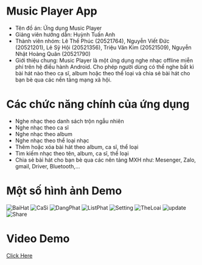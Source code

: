 # Music Player App
- Tên đồ án: Ứng dụng Music Player
- Giảng viên hướng dẫn: Huỳnh Tuấn Anh
- Thành viên nhóm:
    Lê Thế Phúc                 (20521764),
    Nguyễn Viết Đức             (20521201),
    Lê Sỹ Hội                   (20521356),
    Triệu Văn Kim               (20521509),
    Nguyễn Nhật Hoàng Quân      (20521790)   
- Giới thiệu chung: Music Player là một ứng dụng nghe nhạc offline miễn phí trên hệ điều hành Android. Cho phép người dùng có thể nghe bất kì bài hát nào theo ca sĩ,       album hoặc theo thể loại và chia sẻ bài hát cho bạn bè qua các nền tảng mạng xã hội.
  </a>
#  Các chức năng chính của ứng dụng
  - Nghe nhạc theo danh sách trộn ngẫu nhiên
  - Nghe nhạc theo ca sĩ
  - Nghe nhạc theo album
  - Nghe nhạc theo thể loại nhạc
  - Thêm hoặc xóa bài hát theo album, ca sĩ, thể loại
  - Tìm kiếm nhạc theo tên, album, ca sĩ, thể loại
  - Chia sẻ bài hát cho bạn bè qua các nên tảng MXH như: Mesenger, Zalo, gmail, Driver, Bluetooth,...
  </a>
  
# Một số hình ảnh Demo 
![BaiHat](https://user-images.githubusercontent.com/91202778/173315621-5e87169a-a999-4766-9841-87f54ca725d9.jpg)
![CaSi](https://user-images.githubusercontent.com/91202778/173316356-148e3173-902f-481b-8181-cf52d28f29d9.jpg)
![DangPhat](https://user-images.githubusercontent.com/91202778/173316416-ee528623-d525-42a5-a2d9-e7523077178f.jpg)
![ListPhat](https://user-images.githubusercontent.com/91202778/173316447-0a60cf4d-894d-4bc0-89ec-2a2effc1e2d6.jpg)
![Setting](https://user-images.githubusercontent.com/91202778/173316464-e888a555-02b4-41af-96d0-44c2c3386406.jpg)
![TheLoai](https://user-images.githubusercontent.com/91202778/173316693-48c6bfc6-9141-43d4-a4ec-a975699efc0c.jpg)
![update](https://user-images.githubusercontent.com/91202778/173316720-07caa6b4-ee2b-4f7c-ad19-d09d4613c31c.jpg)
![Share](https://user-images.githubusercontent.com/91202778/173318777-1699f1ff-b6cb-4e7f-a6b8-a06cf0599be8.jpg)
 </a>
 
# Video Demo
[Click Here](https://drive.google.com/file/d/192ceNuUqg5GfpvWkyrCABEQGLTrZy4v-/view?usp=sharing)
</a>

